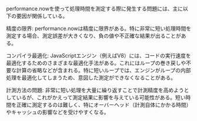 performance.nowを使って処理時間を測定する際に発生する問題には、主に以下の要因が関係している。

精度の限界: performance.nowは精度に限界がある。特に非常に短い処理時間を測定する場合、測定誤差が大きくなり、負の値や不正確な結果が出ることがある。

コンパイラ最適化: JavaScriptエンジン（例えばV8）には、コードの実行速度を最適化するためのさまざまな最適化手法がある。これにはループの巻き戻しや不要な計算の省略などが含まれる。特に短いループでは、エンジンがループの内部処理を最適化してしまうため、意図した測定ができなくなることがある。

計測方法の問題: 非常に短い処理を大量に繰り返すことで計測精度を高めようとしているが、これがかえって測定結果に影響を与えている可能性がある。短い時間を正確に測定するのは難しく、特にオーバーヘッド（計測自体にかかる時間）やキャッシュの影響などを受けやすくなる。

